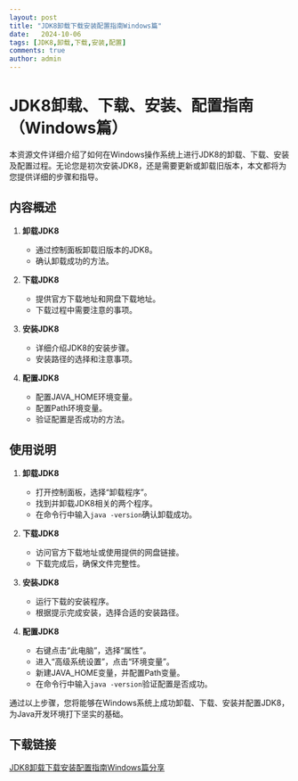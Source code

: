 ```yaml
---
layout: post
title: "JDK8卸载下载安装配置指南Windows篇"
date:   2024-10-06
tags: [JDK8,卸载,下载,安装,配置]
comments: true
author: admin
---
```

# JDK8卸载、下载、安装、配置指南（Windows篇）

本资源文件详细介绍了如何在Windows操作系统上进行JDK8的卸载、下载、安装及配置过程。无论您是初次安装JDK8，还是需要更新或卸载旧版本，本文都将为您提供详细的步骤和指导。

## 内容概述

1. **卸载JDK8**
   - 通过控制面板卸载旧版本的JDK8。
   - 确认卸载成功的方法。

2. **下载JDK8**
   - 提供官方下载地址和网盘下载地址。
   - 下载过程中需要注意的事项。

3. **安装JDK8**
   - 详细介绍JDK8的安装步骤。
   - 安装路径的选择和注意事项。

4. **配置JDK8**
   - 配置JAVA_HOME环境变量。
   - 配置Path环境变量。
   - 验证配置是否成功的方法。

## 使用说明

1. **卸载JDK8**
   - 打开控制面板，选择“卸载程序”。
   - 找到并卸载JDK8相关的两个程序。
   - 在命令行中输入`java -version`确认卸载成功。

2. **下载JDK8**
   - 访问官方下载地址或使用提供的网盘链接。
   - 下载完成后，确保文件完整性。

3. **安装JDK8**
   - 运行下载的安装程序。
   - 根据提示完成安装，选择合适的安装路径。

4. **配置JDK8**
   - 右键点击“此电脑”，选择“属性”。
   - 进入“高级系统设置”，点击“环境变量”。
   - 新建JAVA_HOME变量，并配置Path变量。
   - 在命令行中输入`java -version`验证配置是否成功。

通过以上步骤，您将能够在Windows系统上成功卸载、下载、安装并配置JDK8，为Java开发环境打下坚实的基础。

## 下载链接

[JDK8卸载下载安装配置指南Windows篇分享](https://pan.quark.cn/s/6f3940765789)